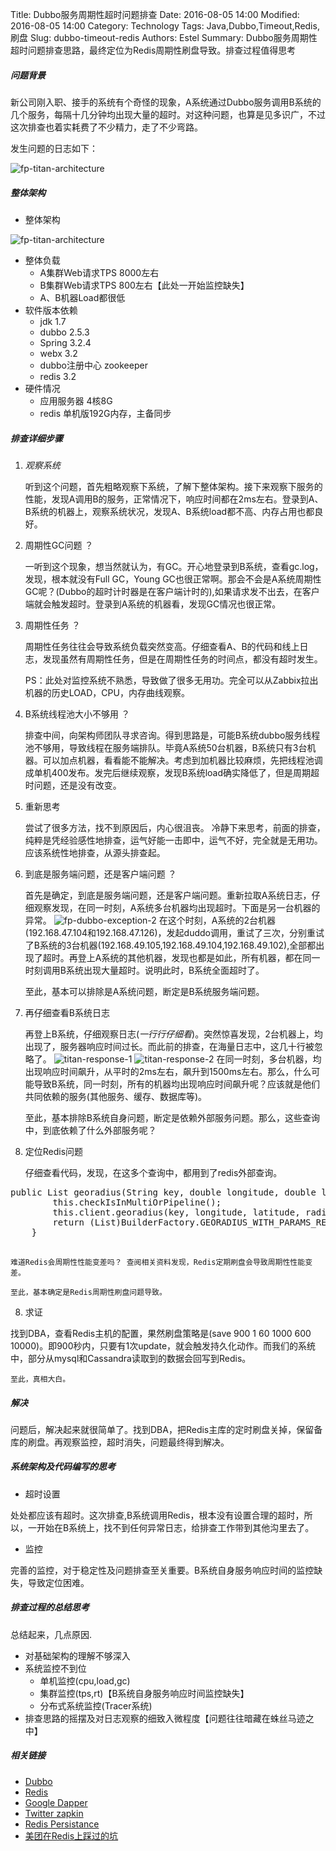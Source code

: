 Title: Dubbo服务周期性超时问题排查
Date: 2016-08-05 14:00
Modified: 2016-08-05 14:00
Category: Technology
Tags: Java,Dubbo,Timeout,Redis,刷盘 
Slug: dubbo-timeout-redis
Authors: Estel
Summary: Dubbo服务周期性超时问题排查思路，最终定位为Redis周期性刷盘导致。排查过程值得思考

##### 问题背景
新公司刚入职、接手的系统有个奇怪的现象，A系统通过Dubbo服务调用B系统的几个服务，每隔十几分钟均出现大量的超时。对这种问题，也算是见多识广，不过这次排查也着实耗费了不少精力，走了不少弯路。

发生问题的日志如下：

![fp-titan-architecture](http://img.libereco.cn/fp-dubbo-exception-1.png "A系统异常1")
##### 整体架构
- 整体架构

![fp-titan-architecture](http://img.libereco.cn/fp-titan-architecture.png "系统整体架构")

- 整体负载
	- A集群Web请求TPS 8000左右
	- B集群Web请求TPS 800左右【此处一开始监控缺失】 
	- A、B机器Load都很低	
- 软件版本依赖
	- jdk 1.7
	- dubbo 2.5.3
	- Spring 3.2.4
	- webx 3.2
	- dubbo注册中心 zookeeper
	- redis 3.2 	
- 硬件情况
	- 应用服务器 4核8G
	- redis 单机版192G内存，主备同步 

##### 排查详细步骤
1. *观察系统*

	听到这个问题，首先粗略观察下系统，了解下整体架构。接下来观察下服务的性能，发现A调用B的服务，正常情况下，响应时间都在2ms左右。登录到A、B系统的机器上，观察系统状况，发现A、B系统load都不高、内存占用也都良好。
2. 周期性GC问题 ？

	一听到这个现象，想当然就认为，有GC。开心地登录到B系统，查看gc.log，发现，根本就没有Full GC，Young GC也很正常啊。那会不会是A系统周期性GC呢？(Dubbo的超时计时器是在客户端计时的),如果请求发不出去，在客户端就会触发超时。登录到A系统的机器看，发现GC情况也很正常。
	
3. 周期性任务 ？

	周期性任务往往会导致系统负载突然变高。仔细查看A、B的代码和线上日志，发现虽然有周期性任务，但是在周期性任务的时间点，都没有超时发生。
	
	PS：此处对监控系统不熟悉，导致做了很多无用功。完全可以从Zabbix拉出机器的历史LOAD，CPU，内存曲线观察。
	
4. B系统线程池大小不够用 ？
	
	排查中间，向架构师团队寻求咨询。得到思路是，可能B系统dubbo服务线程池不够用，导致线程在服务端排队。毕竟A系统50台机器，B系统只有3台机器。可以加点机器，看看能不能解决。考虑到加机器比较麻烦，先把线程池调成单机400发布。发完后继续观察，发现B系统load确实降低了，但是周期超时问题，还是没有改变。
		
5. 重新思考

	尝试了很多方法，找不到原因后，内心很沮丧。 冷静下来思考，前面的排查，纯粹是凭经验感性地排查，运气好能一击即中，运气不好，完全就是无用功。应该系统性地排查，从源头排查起。

6. 到底是服务端问题，还是客户端问题 ？
	
	首先是确定，到底是服务端问题，还是客户端问题。重新拉取A系统日志，仔细观察发现，在同一时刻，A系统多台机器均出现超时。下面是另一台机器的异常。
	![fp-dubbo-exception-2](http://img.libereco.cn/fp-dubbo-exception-2.png "A系统异常2")
	在这个时刻，A系统的2台机器(192.168.47.104和192.168.47.126)，发起duddo调用，重试了三次，分别重试了B系统的3台机器(192.168.49.105,192.168.49.104,192.168.49.102),全部都出现了超时。再登上A系统的其他机器，发现也都是如此，所有机器，都在同一时刻调用B系统出现大量超时。说明此时，B系统全面超时了。
	
	至此，基本可以排除是A系统问题，断定是B系统服务端问题。

6. 再仔细查看B系统日志
	
	再登上B系统，仔细观察日志(*一行行仔细看*)。突然惊喜发现，2台机器上，均出现了，服务器响应时间过长。而此前的排查，在海量日志中，这几十行被忽略了。
	![titan-response-1](http://img.libereco.cn/titan-response-1.png "B响应时间异常1")
	![titan-response-2](http://img.libereco.cn/titan-response-2.png "B响应时间异常2")
	在同一时刻，多台机器，均出现响应时间飙升，从平时的2ms左右，飙升到1500ms左右。那么，什么可能导致B系统，同一时刻，所有的机器均出现响应时间飙升呢？应该就是他们共同依赖的服务(其他服务、缓存、数据库等)。
	
	至此，基本排除B系统自身问题，断定是依赖外部服务问题。那么，这些查询中，到底依赖了什么外部服务呢？
7. 定位Redis问题
	
	仔细查看代码，发现，在这多个查询中，都用到了redis外部查询。
<pre>
public List<GeoRadiusResponse> georadius(String key, double longitude, double latitude, double radius, GeoUnit unit, GeoRadiusParam param) {
        this.checkIsInMultiOrPipeline();
        this.client.georadius(key, longitude, latitude, radius, unit, param);
        return (List)BuilderFactory.GEORADIUS_WITH_PARAMS_RESULT.build(this.client.getObjectMultiBulkReply());
    }
 </pre>  
 
	难道Redis会周期性性能变差吗？ 查阅相关资料发现，Redis定期刷盘会导致周期性性能变差。
	
	至此，基本确定是Redis周期性刷盘问题导致。
8. 求证
 
 找到DBA，查看Redis主机的配置，果然刷盘策略是(save 900 1 60 1000 600 10000)。即900秒内，只要有1次update，就会触发持久化动作。而我们的系统中，部分从mysql和Cassandra读取到的数据会回写到Redis。
 	
	至此，真相大白。

##### 解决
问题后，解决起来就很简单了。找到DBA，把Redis主库的定时刷盘关掉，保留备库的刷盘。再观察监控，超时消失，问题最终得到解决。

##### 系统架构及代码编写的思考
- 超时设置

处处都应该有超时。这次排查,B系统调用Redis，根本没有设置合理的超时，所以，一开始在B系统上，找不到任何异常日志，给排查工作带到其他沟里去了。

- 监控

完善的监控，对于稳定性及问题排查至关重要。B系统自身服务响应时间的监控缺失，导致定位困难。

##### 排查过程的总结思考
总结起来，几点原因.

- 对基础架构的理解不够深入
- 系统监控不到位
	- 单机监控(cpu,load,gc)
	- 集群监控(tps,rt)【B系统自身服务响应时间监控缺失】
	- 分布式系统监控(Tracer系统)
- 排查思路的摇摆及对日志观察的细致入微程度【问题往往暗藏在蛛丝马迹之中】

##### 相关链接
- [Dubbo](https://github.com/alibaba/dubbo)
- [Redis](http://redis.io)
- [Google Dapper](http://research.google.com/pubs/pub36356.html)
- [Twitter zapkin](https://github.com/openzipkin/zipkin)
- [Redis Persistance](http://redis.io/topics/persistence)
- [美团在Redis上踩过的坑](https://www.google.co.jp/webhp?sourceid=chrome-instant&ion=1&espv=2&ie=UTF-8#q=%E7%BE%8E%E5%9B%A2+redis+%E5%9D%91)
